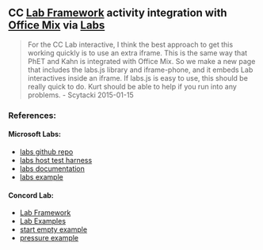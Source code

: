 

## CC [Lab Framework][lab] activity integration with [Office Mix][mix] via [Labs][labs_readme]

> For the CC Lab interactive, I think the best approach to get this
> working quickly is to use an extra iframe. This is the same way that
> PhET and Kahn is integrated with Office Mix. So we make a new page
> that includes the labs.js library and iframe-phone, and it embeds Lab
> interactives inside an iframe. If labs.js is easy to use, this should
> be really quick to do. Kurt should be able to help if you run into any
> problems. - Scytacki 2015-01-15

### References:

#### Microsoft Labs:

* [labs github repo][labs_github]
* [labs host test harness][labs_host]
* [labs documentation][labs_readme]
* [labs example][labs_example]

#### Concord Lab:

* [Lab Framework][lab]
* [Lab Examples][lab_examples]
* [start empty example][start_empty]
* [pressure example][pressure]




[mix]: https://mix.office.com/
[labs_github]: https://github.com/OfficeDev/labs.js
[labs_host]: https://labsjs.blob.core.windows.net/sdk/LabsJS-1.0.4/labshost.html
[labs_readme]: https://labsjs.blob.core.windows.net/sdk/LabsJS-1.0.4/labs.html
[labs_example]: https://labsjs.blob.core.windows.net/sdk/LabsJS-1.0.4/labshost.html?lab=https://athenadevapps.cloudapp.net/Quiz/MultipleChoice?PostMessageLabHost
[lab]: https://github.com/concord-consortium/lab
[lab_examples]: https://github.com/concord-consortium/lab
[pressure]:http://lab.concord.org/embeddable.html#interactives/basic-examples/area-versus-applied-pressure.json
[start_empty]: http://concord-consortium.github.io/lab-examples/pages/03-start-empty.html